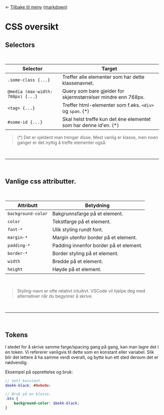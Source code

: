 <link href="/.autogenerated-css/base.css" rel="stylesheet" type="text/css" />

← [Tilbake til meny](/.autogenerated-html/README.html) [(markdown)](/README.md)

# CSS oversikt

## Selectors

<br>

| Selector                          | Target                                                            |
| --------------------------------- | ----------------------------------------------------------------- |
| `.some-class {...}`               | Treffer alle elementer som har dette klassenavnet.                |
| `@media (max-width: 768px) {...}` | Query som bare gjelder for skjermstørrelser mindre enn 768px.     |
| `<tag> {...}`                     | Treffer html-elementer som f.eks. `<div>` og `span`. (\*)         |
| `#some-id {...}`                  | Skal helst treffe kun det éne elementet som har denne id'en. (\*) |

> (\*) Det er sjeldent man trenger disse. Mest vanlig er klasse, men noen ganger er det nyttig å treffe elementer også.

<br>
<hr>
<br>

## Vanlige css attributter.

<br>

| Attributt          | Betydning                              |
| ------------------ | -------------------------------------- |
| `background-color` | Bakgrunnsfarge på et element.          |
| `color`            | Tekstfarge på et element.              |
| `font-*`           | Ulik styling rundt font.               |
| `margin-*`         | Margin utenfor border på et element.   |
| `padding-*`        | Padding innenfor border på et element. |
| `border-*`         | Border styling på et element.          |
| `width`            | Bredde på et element.                  |
| `height`           | Høyde på et element.                   |

<br>

> Styling-navn er ofte relativt intuitivt. VSCode vil hjelpe deg med alternativer når du begynner å skrive.

<br>
<hr>
<br>

## Tokens

I stedet for å skrive samme farge/spacing gang på gang, kan man lagre det i en token. Vi refererer vanligvis til dette som en konstant eller variabel. Slik blir det lettere å ha samme verdi overalt, og bytte kun ett sted dersom det er nødvendig.

Eksempel på opprettelse og bruk:

```scss
// Sett konstant.
$bekk-black: #0e0e0e;

// Bruk på en klasse.
.btn {
    background-color: $bekk-black;
}
```
